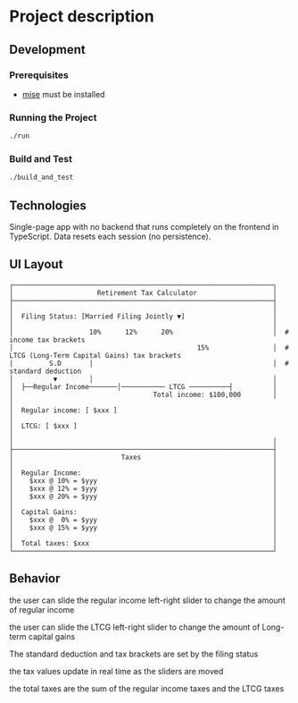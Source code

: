# Project description

## Development

### Prerequisites
- [mise](https://mise.jdx.dev/) must be installed

### Running the Project
```bash
./run
```

### Build and Test
```bash
./build_and_test
```

## Technologies

Single-page app with no backend that runs completely on the frontend in TypeScript.
Data resets each session (no persistence).

## UI Layout

```
┌─────────────────────────────────────────────────────────────────┐
│                     Retirement Tax Calculator                   │
├─────────────────────────────────────────────────────────────────┤
│                                                                 │
│  Filing Status: [Married Filing Jointly ▼]                      │
│                                                                 │
│                   10%      12%      20%                         │  # income tax brackets
│                                              15%                │  # LTCG (Long-Term Capital Gains) tax brackets
│         S.D       │                                             │  # standard deduction
│          ▼        │                                             │
│  ├──Regular Income───────│─────────── LTCG ──────────┤          │
│                                   Total income: $100,000        │
│
│  Regular income: [ $xxx ]                                                │
│  LTCG: [ $xxx ]                                                        │
│                                                                 │
├─────────────────────────────────────────────────────────────────┤
│                           Taxes                                 │
│                                                                 │
│  Regular Income:                                                │
│    $xxx @ 10% = $yyy                                            │
│    $xxx @ 12% = $yyy                                            │
│    $xxx @ 20% = $yyy                                            │
│                                                                 │
│  Capital Gains:                                                 │
│    $xxx @  0% = $yyy                                            │
│    $xxx @ 15% = $yyy                                            │
│                                                                 │
│  Total taxes: $xxx                                              │
└─────────────────────────────────────────────────────────────────┘
```

## Behavior

the user can slide the regular income left-right slider to change the amount of regular income

the user can slide the LTCG left-right slider to change the amount of Long-term capital gains

The standard deduction and tax brackets are set by the filing status

the tax values update in real time as the sliders are moved

the total taxes are the sum of the regular income taxes and the LTCG taxes
